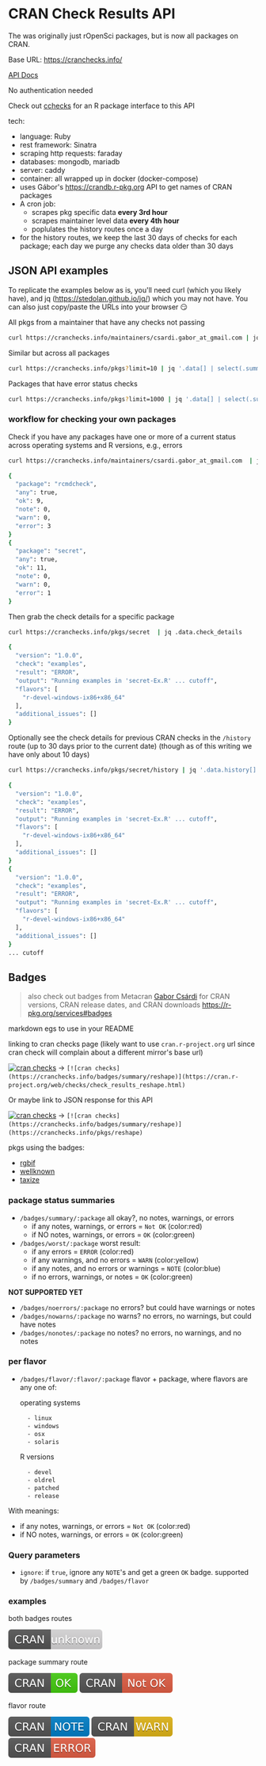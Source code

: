 CRAN Check Results API
======================

The was originally just rOpenSci packages, but is now all packages on CRAN.

Base URL: <https://cranchecks.info/>

[API Docs](docs/api_docs.md)

No authentication needed

Check out [cchecks][] for an R package interface to this API

tech:

* language: Ruby
* rest framework: Sinatra
* scraping http requests: faraday
* databases: mongodb, mariadb
* server: caddy
* container: all wrapped up in docker (docker-compose)
* uses Gábor's <https://crandb.r-pkg.org> API to get names of CRAN packages
* A cron job:
    * scrapes pkg specific data __every 3rd hour__ 
    * scrapes maintainer level data __every 4th hour__
    * poplulates the history routes once a day
* for the history routes, we keep the last 30 days of checks for each package; each day we purge any checks data older than 30 days

## JSON API examples

To replicate the examples below as is, you'll need curl (which you likely have), and jq (<https://stedolan.github.io/jq/>) which you may not have. You can also just copy/paste the URLs into your browser 😏

All pkgs from a maintainer that have any checks not passing

```sh
curl https://cranchecks.info/maintainers/csardi.gabor_at_gmail.com | jq '.data.table[] | select(.any) | .package'
```

Similar but across all packages

```sh
curl https://cranchecks.info/pkgs?limit=10 | jq '.data[] | select(.summary.any) | .package'
```

Packages that have error status checks

```sh
curl https://cranchecks.info/pkgs?limit=1000 | jq '.data[] | select(.summary.error > 0) | .package'
```

### workflow for checking your own packages

Check if you have any packages have one or more of a current status across operating systems and R versions, e.g., errors

```sh
curl https://cranchecks.info/maintainers/csardi.gabor_at_gmail.com  | jq '.data.table[] | select(.error > 0)'
```

```sh
{
  "package": "rcmdcheck",
  "any": true,
  "ok": 9,
  "note": 0,
  "warn": 0,
  "error": 3
}
{
  "package": "secret",
  "any": true,
  "ok": 11,
  "note": 0,
  "warn": 0,
  "error": 1
}
```

Then grab the check details for a specific package

```sh
curl https://cranchecks.info/pkgs/secret  | jq .data.check_details
```

```sh
{
  "version": "1.0.0",
  "check": "examples",
  "result": "ERROR",
  "output": "Running examples in 'secret-Ex.R' ... cutoff",
  "flavors": [
    "r-devel-windows-ix86+x86_64"
  ],
  "additional_issues": []
}
```

Optionally see the check details for previous CRAN checks in the `/history` route (up to 30 days prior to the current date) (though as of this writing we have only about 10 days)

```sh
curl https://cranchecks.info/pkgs/secret/history | jq '.data.history[].check_details'
```

```sh
{
  "version": "1.0.0",
  "check": "examples",
  "result": "ERROR",
  "output": "Running examples in 'secret-Ex.R' ... cutoff",
  "flavors": [
    "r-devel-windows-ix86+x86_64"
  ],
  "additional_issues": []
}
{
  "version": "1.0.0",
  "check": "examples",
  "result": "ERROR",
  "output": "Running examples in 'secret-Ex.R' ... cutoff",
  "flavors": [
    "r-devel-windows-ix86+x86_64"
  ],
  "additional_issues": []
}
... cutoff
```


## Badges

> also check out badges from Metacran [Gabor Csárdi](https://github.com/gaborcsardi) for CRAN versions, CRAN release dates, and CRAN downloads <https://r-pkg.org/services#badges>

markdown egs to use in your README

linking to cran checks page (likely want to use `cran.r-project.org` url since cran check will complain about a different mirror's base url)

[![cran checks](https://cranchecks.info/badges/summary/reshape)](https://cran.r-project.org/web/checks/check_results_reshape.html) -> `[![cran checks](https://cranchecks.info/badges/summary/reshape)](https://cran.r-project.org/web/checks/check_results_reshape.html)`

Or maybe link to JSON response for this API

[![cran checks](https://cranchecks.info/badges/summary/reshape)](https://cranchecks.info/pkgs/reshape) -> `[![cran checks](https://cranchecks.info/badges/summary/reshape)](https://cranchecks.info/pkgs/reshape)`

pkgs using the badges:

- [rgbif](https://github.com/ropensci/rgbif#rgbif)
- [wellknown](https://github.com/ropensci/wellknown#wellknown)
- [taxize](https://github.com/ropensci/taxize#taxize)

### package status summaries

- `/badges/summary/:package` all okay?, no notes, warnings, or errors
    - if any notes, warnings, or errors = `Not OK` (color:red)
    - if NO notes, warnings, or errors = `OK` (color:green)
- `/badges/worst/:package` worst result:
    - if any errors = `ERROR` (color:red)
    - if any warnings, and no errors = `WARN` (color:yellow)
    - if any notes, and no errors or warnings = `NOTE` (color:blue)
    - if no errors, warnings, or notes = `OK` (color:green)

__NOT SUPPORTED YET__

- `/badges/noerrors/:package` no errors? but could have warnings or notes 
- `/badges/nowarns/:package` no warns? no errors, no warnings, but could have notes
- `/badges/nonotes/:package` no notes? no errors, no warnings, and no notes

### per flavor

- `/badges/flavor/:flavor/:package` flavor + package, where flavors are any one of:

    operating systems 

        - linux
        - windows
        - osx
        - solaris

    R versions

        - devel
        - oldrel
        - patched
        - release

With meanings:

- if any notes, warnings, or errors = `Not OK` (color:red)
- if NO notes, warnings, or errors = `OK` (color:green)

### Query parameters

- `ignore`: if `true`, ignore any `NOTE`'s and get a green `OK` badge. supported by `/badges/summary` and `/badges/flavor`

### examples

both badges routes

![](svgs/unknown.svg)

package summary route

![](svgs/ok.svg)
![](svgs/notok.svg)

flavor route

![](svgs/note.svg)
![](svgs/warn.svg)
![](svgs/error.svg)

[cchecks]: https://github.com/ropenscilabs/cchecks


